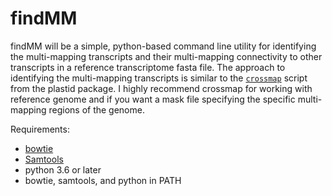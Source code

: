 # findMM

findMM will be a simple, python-based command line utility for identifying the multi-mapping transcripts and their multi-mapping connectivity to other transcripts in a reference transcriptome fasta file. The approach to identifying the multi-mapping transcripts is similar to the [`crossmap`](https://plastid.readthedocs.io/en/latest/generated/plastid.bin.crossmap.html) script from the plastid package. I highly recommend crossmap for working with reference genome and if you want a mask file specifying the specific multi-mapping regions of the genome.

Requirements:
- [bowtie](http://bowtie-bio.sourceforge.net/index.shtml)
- [Samtools](http://www.htslib.org/)
- python 3.6 or later
- bowtie, samtools, and python in PATH
